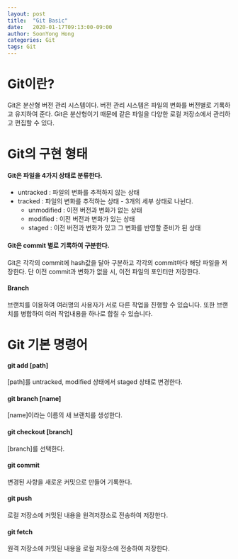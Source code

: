 ```yaml
---
layout: post
title:  "Git Basic"
date:   2020-01-17T09:13:00-09:00
author: SoonYong Hong
categories: Git
tags: Git
---
```


# Git이란?

Git은 분산형 버전 관리 시스템이다.
버전 관리 시스템은 파일의 변화를 버전별로 기록하고 유지하여 준다.
Git은 분산형이기 때문에 같은 파일을 다양한 로컬 저장소에서 관리하고 편집할 수 있다.

# Git의 구현 형태
#### Git은 파일을 4가지 상태로 분류한다.
* untracked : 파일의 변화를 추적하지 않는 상태
* tracked : 파일의 변화를 추적하는 상태 - 3개의 세부 상태로 나뉜다.
    * unmodified : 이전 버전과 변화가 없는 상태
    * modified : 이전 버전과 변화가 있는 상태
    * staged : 이전 버전과 변화가 있고 그 변화를 반영할 준비가 된 상태
    
#### Git은 commit 별로 기록하여 구분한다.
Git은 각각의 commit에 hash값을 달아 구분하고
각각의 commit마다 해당 파일을 저장한다.
단 이전 commit과 변화가 없을 시, 이전 파일의 포인터만 저장한다.

#### Branch
브랜치를 이용하여 여러명의 사용자가 서로 다른 작업을 진행할 수 있습니다.
또한 브랜치를 병합하여 여러 작업내용을 하나로 합칠 수 있습니다.

# Git 기본 명령어
#### git add [path]
[path]를 untracked, modified 상태에서 staged 상태로 변경한다.

#### git branch [name]
[name]이라는 이름의 새 브랜치를 생성한다.

#### git checkout [branch]
[branch]를 선택한다.

#### git commit
변경된 사항을 새로운 커밋으로 만들어 기록한다.

#### git push
로컬 저장소에 커밋된 내용을 원격저장소로 전송하여 저장한다.

#### git fetch
원격 저장소에 커밋된 내용을 로컬 저장소에 전송하여 저장한다.